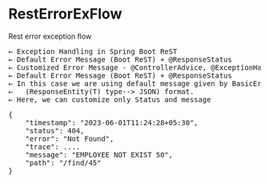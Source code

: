 # RestErrorExFlow
Rest error exception flow
<pre>
&#8592; Exception Handling in Spring Boot ReST
&#8592; Default Error Message (Boot ReST) + @ResponseStatus
&#8592; Customized Error Message - @ControllerAdvice, @ExceptionHandler
&#8592; Default Error Message (Boot ReST) + @ResponseStatus
&#8592; In this case we are using default message given by BasicErrorController#error
&#8592;   (ResponseEntity(T) type--> JSON) format.
&#8592; Here, we can customize only Status and message
</pre>

<pre>
{
    "timestamp": "2023-06-01T11:24:28+05:30",
    "status": 404,
    "error": "Not Found",
    "trace": ....
    "message": "EMPLOYEE NOT EXIST 50",
    "path": "/find/45"
}
</pre>
